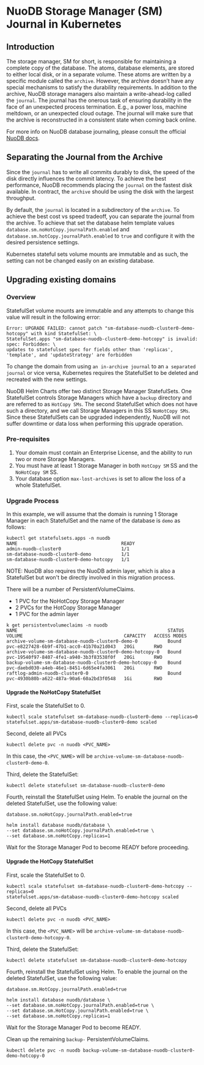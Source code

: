 # NuoDB Storage Manager (SM) Journal in Kubernetes

## Introduction

The storage manager, SM for short, is responsible for maintaining a complete copy of the database.
The atoms, database elements, are stored to either local disk, or in a separate volume.
These atoms are written by a specific module called the `archive`.
However, the archive doesn’t have any special mechanisms to satisfy the durability requirements.
In addition to the archive, NuoDB storage managers also maintain a write-ahead-log called the `journal`.
The journal has the onerous task of ensuring durability in the face of an unexpected process termination.
E.g., a power loss, machine meltdown, or an unexpected cloud outage.
The journal will make sure that the archive is reconstructed in a consistent state when coming back online.

For more info on NuoDB database journaling, please consult the official [NuoDB docs](https://doc.nuodb.com/nuodb/latest/database-administration/about-database-journaling/).

## Separating the Journal from the Archive

Since the `journal` has to write all commits durably to disk, the speed of the disk directly influences the commit latency.
To achieve the best performance, NuoDB recommends placing the `journal` on the fastest disk available.
In contract, the `archive` should be using the disk with the largest throughput.

By default, the `journal` is located in a subdirectory of the `archive`.
To achieve the best cost vs speed tradeoff, you can separate the journal from the archive.
To achieve that set the database helm template values `database.sm.noHotCopy.journalPath.enabled` and `database.sm.hotCopy.journalPath.enabled` to `true` and configure it with the desired persistence settings.

Kubernetes stateful sets volume mounts are immutable and as such, the setting can not be changed easily on an existing database.

## Upgrading existing domains

### Overview

StatefulSet volume mounts are immutable and any attempts to change this value will result in the following error:
```
Error: UPGRADE FAILED: cannot patch "sm-database-nuodb-cluster0-demo-hotcopy" with kind StatefulSet: \
StatefulSet.apps "sm-database-nuodb-cluster0-demo-hotcopy" is invalid: spec: Forbidden: \
updates to statefulset spec for fields other than 'replicas', 'template', and 'updateStrategy' are forbidden
```

To change the domain from using `an in-archive journal` to an `a separated journal` or vice versa, Kubernetes requires the StatefulSet to be deleted and recreated with the new settings.

NuoDB Helm Charts offer two distinct Storage Manager StatefulSets.
One StatefulSet controls Storage Managers which have a `backup` directory and are referred to as `HotCopy SMs`.
The second StatefulSet which does not have such a directory, and we call Storage Managers in this SS `NoHotCopy SMs`.
Since these StatefulSets can be upgraded independently, NuoDB will not suffer downtime or data loss when performing this upgrade operation.

### Pre-requisites

1) Your domain must contain an Enterprise License, and the ability to run two or more Storage Managers.
2) You must have at least 1 Storage Manager in both `HotCopy SM` SS and the `NoHotCopy SM` SS.
3) Your database option `max-lost-archives` is set to allow the loss of a whole StatefulSet.

### Upgrade Process
In this example, we will assume that the domain is running 1 Storage Manager in each StatefulSet and the name of the database is `demo` as follows:
```shell
kubectl get statefulsets.apps -n nuodb
NAME                                      READY
admin-nuodb-cluster0                      1/1
sm-database-nuodb-cluster0-demo           1/1
sm-database-nuodb-cluster0-demo-hotcopy   1/1
```

NOTE: NuoDB also requires the NuoDB admin layer, which is also a StatefulSet but won't be directly involved in this migration process.

There will be a number of PersistentVolumeClaims.
- 1 PVC for the NoHotCopy Storage Manager
- 2 PVCs for the HotCopy Storage Manager
- 1 PVC for the admin layer

```shell
k get persistentvolumeclaims -n nuodb
NAME                                                       STATUS   VOLUME                                     CAPACITY   ACCESS MODES
archive-volume-sm-database-nuodb-cluster0-demo-0           Bound    pvc-e8227428-6b9f-47b1-acc0-41b70a21d043   20Gi       RWO
archive-volume-sm-database-nuodb-cluster0-demo-hotcopy-0   Bound    pvc-19540f97-8407-4fe1-a940-3b3f83538f0f   20Gi       RWO
backup-volume-sm-database-nuodb-cluster0-demo-hotcopy-0    Bound    pvc-daebd030-a4eb-46e1-8451-6d65e4fa3061   20Gi       RWO
raftlog-admin-nuodb-cluster0-0                             Bound    pvc-4930b80b-a622-487a-90a6-60a2bd3f0548   1Gi        RWO

```


#### Upgrade the NoHotCopy StatefulSet
First, scale the StatefulSet to 0.
```shell
kubectl scale statefulset sm-database-nuodb-cluster0-demo --replicas=0
statefulset.apps/sm-database-nuodb-cluster0-demo scaled
```

Second, delete all PVCs
```shell
kubectl delete pvc -n nuodb <PVC_NAME>
```

In this case, the `<PVC_NAME>` will be `archive-volume-sm-database-nuodb-cluster0-demo-0`.

Third, delete the StatefulSet:
```shell
kubectl delete statefulset sm-database-nuodb-cluster0-demo
```

Fourth, reinstall the StatefulSet using Helm.
To enable the journal on the deleted StatefulSet, use the following value:
```
database.sm.noHotCopy.journalPath.enabled=true
```

```shell
helm install database nuodb/database \
--set database.sm.noHotCopy.journalPath.enabled=true \
--set database.sm.noHotCopy.replicas=1
```

Wait for the Storage Manager Pod to become READY before proceeding.

#### Upgrade the HotCopy StatefulSet
First, scale the StatefulSet to 0.
```shell
kubectl scale statefulset sm-database-nuodb-cluster0-demo-hotcopy --replicas=0
statefulset.apps/sm-database-nuodb-cluster0-demo-hotcopy scaled
```

Second, delete all PVCs
```shell
kubectl delete pvc -n nuodb <PVC_NAME>
```

In this case, the `<PVC_NAME>` will be `archive-volume-sm-database-nuodb-cluster0-demo-hotcopy-0`.

Third, delete the StatefulSet:
```shell
kubectl delete statefulset sm-database-nuodb-cluster0-demo-hotcopy
```

Fourth, reinstall the StatefulSet using Helm.
To enable the journal on the deleted StatefulSet, use the following value:
```
database.sm.HotCopy.journalPath.enabled=true
```

```shell
helm install database nuodb/database \
--set database.sm.noHotCopy.journalPath.enabled=true \
--set database.sm.HotCopy.journalPath.enabled=true \
--set database.sm.noHotCopy.replicas=1
```

Wait for the Storage Manager Pod to become READY.

Clean up the remaining `backup-` PersistentVolumeClaims.
```shell
kubectl delete pvc -n nuodb backup-volume-sm-database-nuodb-cluster0-demo-hotcopy-0
```